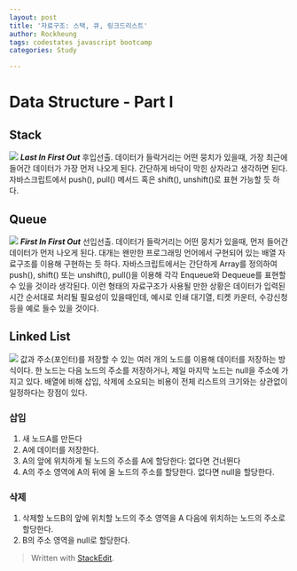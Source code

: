 ```yaml
---
layout: post
title: '자료구조: 스택, 큐, 링크드리스트'
author: Rockheung
tags: codestates javascript bootcamp
categories: Study

---
```

# Data Structure - Part I

## Stack

![](https://www.geeksforgeeks.org/wp-content/uploads/gq/2013/03/stack.png)
***Last In First Out***
후입선출. 데이터가 들락거리는 어떤 뭉치가 있을때, 가장 최근에 들어간 데이터가 가장 먼저 나오게 된다. 간단하게 바닥이 막힌 상자라고 생각하면 된다. 자바스크립트에서 push(), pull() 메서드 혹은 shift(), unshift()로 표현 가능할 듯 하다.

<!--more-->

## Queue

![](https://www.geeksforgeeks.org/wp-content/uploads/gq/2014/02/Queue.png)
***First In First Out***
선입선출. 데이터가 들락거리는 어떤 뭉치가 있을때, 먼저 들어간 데이터가 먼저 나오게 된다. 대개는 왠만한 프로그래밍 언어에서 구현되어 있는 배열 자료구조를 이용해 구현하는 듯 하다. 자바스크립트에서는 간단하게 Array를 정의하여 push(), shift() 또는 unshift(), pull()을 이용해 각각 Enqueue와 Dequeue를 표현할 수 있을 것이라 생각된다.
이런 형태의 자료구조가 사용될 만한 상황은 데이터가 입력된 시간 순서대로 처리될 필요성이 있을때인데, 예시로 인쇄 대기열, 티켓 카운터, 수강신청 등을 예로 들수 있을 것이다.


## Linked List

![](https://www.geeksforgeeks.org/wp-content/uploads/gq/2013/03/Linkedlist.png)
값과 주소(포인터)를 저장할 수 있는 여러 개의 노드를 이용해 데이터를 저장하는 방식이다. 한 노드는 다음 노드의 주소를 저장하거나, 제일 마지막 노드는 null을 주소에  가지고 있다. 배열에 비해 삽입, 삭제에 소요되는 비용이 전체 리스트의 크기와는 상관없이 일정하다는 장점이 있다.

### 삽입
1. 새 노드A를 만든다
2. A에 데이터를 저장한다.
3. A의 앞에 위치하게 될 노드의 주소를 A에 할당한다: 없다면 건너뛴다
4. A의 주소 영역에 A의 뒤에 올 노드의 주소를 할당한다. 없다면 null을 할당한다.

### 삭제
1. 삭제할 노드B의 앞에 위치할 노드의 주소 영역을 A 다음에 위치하는 노드의 주소로 할당한다.
2. B의 주소 영역을 null로 할당한다.


> Written with [StackEdit](https://stackedit.io/).




